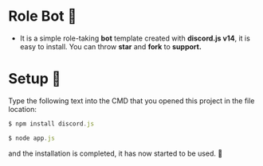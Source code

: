  # Role Bot 📼
- It is a simple role-taking **bot** template created with **discord.js v14**, it is easy to install. You can throw **star** and **fork** to **support.**

 # Setup 🔧
Type the following text into the CMD that you opened this project in the file location:
```js
$ npm install discord.js
```
```js
$ node app.js
```
and the installation is completed, it has now started to be used. 🎉
